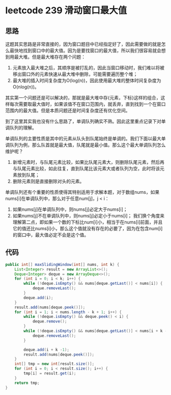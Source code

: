 # leetcode 239 滑动窗口最大值

## 思路

这题其实思路是非常直接的，因为窗口题目中已经指定好了，因此需要做的就是怎么最快地找到窗口中的最大值。因为是要找窗口的最大值，所以我们很容易就会想到用最大堆。但是最大堆存在两个问题：

1. 元素放入最大堆之后，其顺序是被打乱的，因此当窗口移动时，我们难以将被移出窗口外的元素快速从最大堆中删除，可能需要遍历整个堆；
2. 最大堆的插入时间复杂度为O(log(n))，因此使用最大堆的整体时间复杂度为O(nlog(n))。

其实第一个问题还是可以解决的，那就是最大堆中存{元素，下标}这样的组合，这样每次需要取最大值时，如果该值不在窗口范围内，就丢弃，直到找到一个在窗口范围内的最大值。但是本质问题还是时间复杂度还有优化空间。

到了这里其实我也没有什么思路了，单调队列确实不熟。因此这里重点记录下对单调队列的理解。

单调队列的主要性质是其中的元素从队头到队尾始终是单调的。我们下面以最大单调队列为例，那么队首就是最大值，队尾就是最小值。那么这个最大单调队列怎么维护呢？

1. 新增元素时，与队尾元素比较，如果比队尾元素大，则删除队尾元素，然后再与队尾元素比较，如此往复，直到队尾比该元素大或者队列为空，此时将该元素放到队尾；
2. 删除元素则是直接删除对头的元素。

单调队列还有个重要的性质使得其特别适用于求解本题，对于数组nums，如果nums[i]在单调队列中，那么对于任意num[j]，j < i：
1. 如果nums[j]在单调队列中，则nums[j]必定大于nums[i]；
2. 如果nums[j]不在单调队列中，则nums[j]必定小于nums[i]；
我们换个角度来理解第二点，即如果一个数的下标比num[i]小，相当于在nums[i]前面，并且它的值还比nums[i]小，那么这个值就没有存在的必要了，因为在包含num[i]的窗口中，最大值必定不会是这个值。

## 代码

```java
public int[] maxSlidingWindow(int[] nums, int k) {
	List<Integer> result = new ArrayList<>();
	Deque<Integer> deque = new ArrayDeque<>();
	for (int i = 0; i < k; i++) {
		while (!deque.isEmpty() && nums[deque.getLast()] < nums[i]) {
			deque.removeLast();
		}
		deque.add(i);
	}
	result.add(nums[deque.peek()]);
	for (int i = 1; i < nums.length - k + 1; i++) {
		while (!deque.isEmpty() && deque.peek() < i) {
			deque.remove();
		}
		while (!deque.isEmpty() && nums[deque.getLast()] < nums[i + k - 1]) {
			deque.removeLast();
		}

		deque.add(i + k -1);
		result.add(nums[deque.peek()]);
	}
	int[] tmp = new int[result.size()];
	for (int i = 0; i < result.size(); i++) {
		tmp[i] = result.get(i);
	}
	return tmp;
}
```
